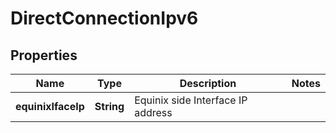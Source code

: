 

# DirectConnectionIpv6


## Properties

| Name | Type | Description | Notes |
|------------ | ------------- | ------------- | -------------|
|**equinixIfaceIp** | **String** | Equinix side Interface IP address |  |



